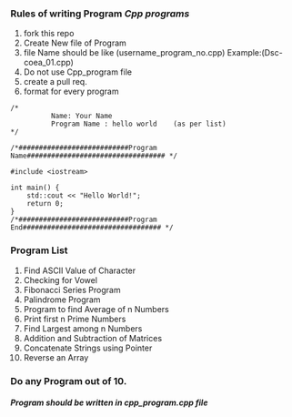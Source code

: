 ### Rules of writing Program ***Cpp programs***
<ol>
          <li>fork this repo</li>
          <li>Create New file of Program</li>
          <li>file Name should be like (username_program_no.cpp) Example:(Dsc-coea_01.cpp)
          <li>Do not use Cpp_program file</li>
          <li>create a pull req.</li>
<li>format for every program</li>
</ol> 

```
/*       
          Name: Your Name
          Program Name : hello world    (as per list)                           
*/

/*###########################Program Name################################## */

#include <iostream>

int main() {
    std::cout << "Hello World!";
    return 0;
}
/*###########################Program End################################## */
```
### Program List
<ol>
<li>Find ASCII Value of Character</li>
<li>Checking for Vowel </li>
<li> Fibonacci Series Program</li>
<li>Palindrome Program </li>
<li>Program to find Average of n Numbers </li>
<li>Print first n Prime Numbers </li>
<li> Find Largest among n Numbers</li>
<li>Addition and Subtraction of Matrices </li>
<li>Concatenate Strings using Pointer </li>
<li>Reverse an Array </li>
</ol> 

### Do any Program out of 10.
##### Program should be written in cpp_program.cpp file
